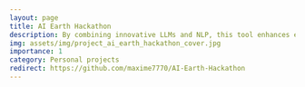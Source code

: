 ```yaml
---
layout: page
title: AI Earth Hackathon
description: By combining innovative LLMs and NLP, this tool enhances evaluations, guiding decisions on the effectiveness and viability of diverse solutions in the context of circular economy-related problems.
img: assets/img/project_ai_earth_hackathon_cover.jpg
importance: 1
category: Personal projects
redirect: https://github.com/maxime7770/AI-Earth-Hackathon
---
```

